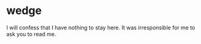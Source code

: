 # wedge

I will confess that I have nothing to stay here. It was irresponsible for me to ask you to read me.